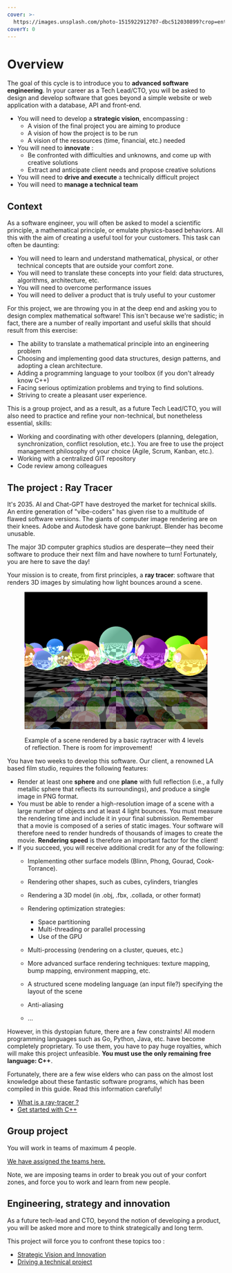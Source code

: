 ```yaml
---
cover: >-
  https://images.unsplash.com/photo-1515922912707-dbc512030899?crop=entropy&cs=srgb&fm=jpg&ixid=M3wxOTcwMjR8MHwxfHNlYXJjaHw4fHxzcGhlcmV8ZW58MHx8fHwxNzI5MzA4NTk3fDA&ixlib=rb-4.0.3&q=85
coverY: 0
---
```


# Overview

The goal of this cycle is to introduce you to **advanced software engineering**. In your career as a Tech Lead/CTO, you will be asked to design and develop software that goes beyond a simple website or web application with a database, API and front-end.
- You will need to develop a **strategic vision**, encompassing :
  - A vision of the final project you are aiming to produce
  - A vision of how the project is to be run
  - A vision of the ressources (time, financial, etc.) needed 
- You will need to **innovate** :
  - Be confronted with difficulties and unknowns, and come up with creative solutions
  - Extract and anticipate client needs and propose creative solutions
- You will need to **drive and execute** a technically difficult project
- You will need to **manage a technical team**

## Context

As a software engineer, you will often be asked to model a scientific principle, a mathematical principle, or emulate physics-based behaviors. All this with the aim of creating a useful tool for your customers. This task can often be daunting:

* You will need to learn and understand mathematical, physical, or other technical concepts that are outside your comfort zone.
* You will need to translate these concepts into your field: data structures, algorithms, architecture, etc.
* You will need to overcome performance issues
* You will need to deliver a product that is truly useful to your customer

For this project, we are throwing you in at the deep end and asking you to design complex mathematical software! This isn't because we're sadistic; in fact, there are a number of really important and useful skills that should result from this exercise:

* The ability to translate a mathematical principle into an engineering problem
* Choosing and implementing good data structures, design patterns, and adopting a clean architecture.
* Adding a programming language to your toolbox (if you don't already know C++)
* Facing serious optimization problems and trying to find solutions.
* Striving to create a pleasant user experience.

This is a group project, and as a result, as a future Tech Lead/CTO, you will also need to practice and refine your non-technical, but nonetheless essential, skills:
* Working and coordinating with other developers (planning, delegation, synchronization, conflict resolution, etc.). You are free to use the project management philosophy of your choice (Agile, Scrum, Kanban, etc.).
* Working with a centralized GIT repository
* Code review among colleagues


## The project : Ray Tracer

It's 2035. AI and Chat-GPT have destroyed the market for technical skills. An entire generation of "vibe-coders" has given rise to a multitude of flawed software versions. The giants of computer image rendering are on their knees. Adobe and Autodesk have gone bankrupt. Blender has become unusable.

The major 3D computer graphics studios are desperate—they need their software to produce their next film and have nowhere to turn! Fortunately, you are here to save the day!

Your mission is to create, from first principles, a **ray tracer**: software that renders 3D images by simulating how light bounces around a scene.

<figure><img src=".gitbook/assets/test.png" alt=""><figcaption><p>Example of a scene rendered by a basic raytracer with 4 levels of reflection. There is room for improvement!</p></figcaption></figure>

You have two weeks to develop this software. Our client, a renowned LA based film studio, requires the following features:

* Render at least one **sphere** and one **plane** with full reflection (i.e., a fully metallic sphere that reflects its surroundings), and produce a single image in PNG format.
* You must be able to render a high-resolution image of a scene with a large number of objects and at least 4 light bounces. You must measure the rendering time and include it in your final submission. Remember that a movie is composed of a series of static images. Your software will therefore need to render hundreds of thousands of images to create the movie. **Rendering speed** is therefore an important factor for the client!
* If you succeed, you will receive additional credit for any of the following:
  * Implementing other surface models (Blinn, Phong, Gourad, Cook-Torrance).  
  * Rendering other shapes, such as cubes, cylinders, triangles
  * Rendering a 3D model (in .obj, .fbx, .collada, or other format)
  * Rendering optimization strategies:
    * Space partitioning
    * Multi-threading or parallel processing
    * Use of the GPU
    
   * Multi-processing (rendering on a cluster, queues, etc.)
  * More advanced surface rendering techniques: texture mapping, bump mapping, environment mapping, etc.
  * A structured scene modeling language (an input file?) specifying the layout of the scene
  * Anti-aliasing
  * ...

However, in this dystopian future, there are a few constraints! All modern programming languages such as Go, Python, Java, etc. have become completely proprietary. To use them, you have to pay huge royalties, which will make this project unfeasible. **You must use the only remaining free language: C++**.

Fortunately, there are a few wise elders who can pass on the almost lost knowledge about these fantastic software programs, which has been compiled in this guide. Read this information carefully!

* [What is a ray-tracer ?](raytracer/intro.md)
* [Get started with C++](cpp/intro.md)

## Group project

You will work in teams of maximum 4 people. 

[We have assigned the teams here.](https://docs.google.com/spreadsheets/d/1xKzcXyzHpQOzm9TFE7-oaPGzJ5vjUdCz448B9t-tCd0/edit?usp=sharing)

Note, we are imposing teams in order to break you out of your confort zones, and force you to work and learn from new people.

## Engineering, strategy and innovation

As a future tech-lead and CTO, beyond the notion of developing a product, you will be asked more and more to think strategically and long term. 

This project will force you to confront these topics too :

  * [Strategic Vision and Innovation](./concepts/vision.md)
  * [Driving a technical project](./concepts/driving.md)


